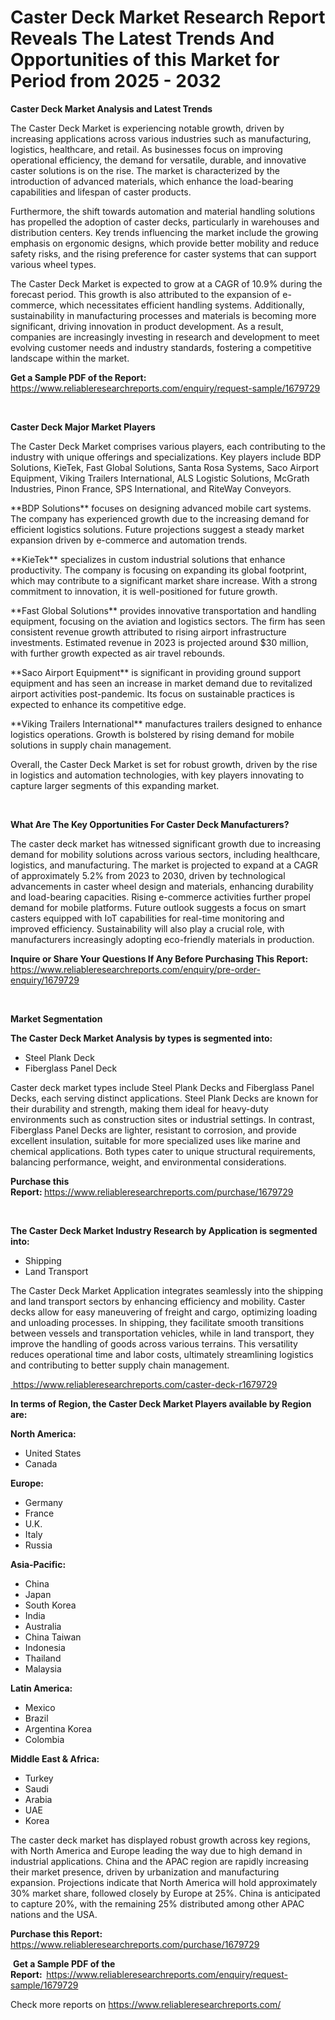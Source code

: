 <p><h1>Caster Deck Market Research Report Reveals The Latest Trends And Opportunities of this Market for Period from 2025 - 2032</h1></p><p><strong>Caster Deck Market Analysis and Latest Trends</strong></p>
<p><p>The Caster Deck Market is experiencing notable growth, driven by increasing applications across various industries such as manufacturing, logistics, healthcare, and retail. As businesses focus on improving operational efficiency, the demand for versatile, durable, and innovative caster solutions is on the rise. The market is characterized by the introduction of advanced materials, which enhance the load-bearing capabilities and lifespan of caster products. </p><p>Furthermore, the shift towards automation and material handling solutions has propelled the adoption of caster decks, particularly in warehouses and distribution centers. Key trends influencing the market include the growing emphasis on ergonomic designs, which provide better mobility and reduce safety risks, and the rising preference for caster systems that can support various wheel types. </p><p>The Caster Deck Market is expected to grow at a CAGR of 10.9% during the forecast period. This growth is also attributed to the expansion of e-commerce, which necessitates efficient handling systems. Additionally, sustainability in manufacturing processes and materials is becoming more significant, driving innovation in product development. As a result, companies are increasingly investing in research and development to meet evolving customer needs and industry standards, fostering a competitive landscape within the market.</p></p>
<p><strong>Get a Sample PDF of the Report:&nbsp;</strong> <a href="https://www.reliableresearchreports.com/enquiry/request-sample/1679729?utm_campaign=2714&utm_medium=2&utm_source=Github&utm_content=ia&utm_term=10042025&utm_id=caster-deck">https://www.reliableresearchreports.com/enquiry/request-sample/1679729</a></p>
<p>&nbsp;</p>
<p><strong>Caster Deck Major Market Players</strong></p>
<p><p>The Caster Deck Market comprises various players, each contributing to the industry with unique offerings and specializations. Key players include BDP Solutions, KieTek, Fast Global Solutions, Santa Rosa Systems, Saco Airport Equipment, Viking Trailers International, ALS Logistic Solutions, McGrath Industries, Pinon France, SPS International, and RiteWay Conveyors.</p><p>**BDP Solutions** focuses on designing advanced mobile cart systems. The company has experienced growth due to the increasing demand for efficient logistics solutions. Future projections suggest a steady market expansion driven by e-commerce and automation trends.</p><p>**KieTek** specializes in custom industrial solutions that enhance productivity. The company is focusing on expanding its global footprint, which may contribute to a significant market share increase. With a strong commitment to innovation, it is well-positioned for future growth.</p><p>**Fast Global Solutions** provides innovative transportation and handling equipment, focusing on the aviation and logistics sectors. The firm has seen consistent revenue growth attributed to rising airport infrastructure investments. Estimated revenue in 2023 is projected around $30 million, with further growth expected as air travel rebounds.</p><p>**Saco Airport Equipment** is significant in providing ground support equipment and has seen an increase in market demand due to revitalized airport activities post-pandemic. Its focus on sustainable practices is expected to enhance its competitive edge.</p><p>**Viking Trailers International** manufactures trailers designed to enhance logistics operations. Growth is bolstered by rising demand for mobile solutions in supply chain management.</p><p>Overall, the Caster Deck Market is set for robust growth, driven by the rise in logistics and automation technologies, with key players innovating to capture larger segments of this expanding market.</p></p>
<p>&nbsp;</p>
<p><strong>What Are The Key Opportunities For Caster Deck Manufacturers?</strong></p>
<p><p>The caster deck market has witnessed significant growth due to increasing demand for mobility solutions across various sectors, including healthcare, logistics, and manufacturing. The market is projected to expand at a CAGR of approximately 5.2% from 2023 to 2030, driven by technological advancements in caster wheel design and materials, enhancing durability and load-bearing capacities. Rising e-commerce activities further propel demand for mobile platforms. Future outlook suggests a focus on smart casters equipped with IoT capabilities for real-time monitoring and improved efficiency. Sustainability will also play a crucial role, with manufacturers increasingly adopting eco-friendly materials in production.</p></p>
<p><strong>Inquire or Share Your Questions If Any Before Purchasing This Report:</strong> <a href="https://www.reliableresearchreports.com/enquiry/pre-order-enquiry/1679729?utm_campaign=2714&utm_medium=2&utm_source=Github&utm_content=ia&utm_term=10042025&utm_id=caster-deck">https://www.reliableresearchreports.com/enquiry/pre-order-enquiry/1679729</a></p>
<p>&nbsp;</p>
<p><strong>Market Segmentation</strong></p>
<p><strong>The Caster Deck Market Analysis by types is segmented into:</strong></p>
<p><ul><li>Steel Plank Deck</li><li>Fiberglass Panel Deck</li></ul></p>
<p><p>Caster deck market types include Steel Plank Decks and Fiberglass Panel Decks, each serving distinct applications. Steel Plank Decks are known for their durability and strength, making them ideal for heavy-duty environments such as construction sites or industrial settings. In contrast, Fiberglass Panel Decks are lighter, resistant to corrosion, and provide excellent insulation, suitable for more specialized uses like marine and chemical applications. Both types cater to unique structural requirements, balancing performance, weight, and environmental considerations.</p></p>
<p><strong>Purchase this Report:&nbsp;</strong><a href="https://www.reliableresearchreports.com/purchase/1679729?utm_campaign=2714&utm_medium=2&utm_source=Github&utm_content=ia&utm_term=10042025&utm_id=caster-deck">https://www.reliableresearchreports.com/purchase/1679729</a></p>
<p>&nbsp;</p>
<p><strong>The Caster Deck Market Industry Research by Application is segmented into:</strong></p>
<p><ul><li>Shipping</li><li>Land Transport</li></ul></p>
<p><p>The Caster Deck Market Application integrates seamlessly into the shipping and land transport sectors by enhancing efficiency and mobility. Caster decks allow for easy maneuvering of freight and cargo, optimizing loading and unloading processes. In shipping, they facilitate smooth transitions between vessels and transportation vehicles, while in land transport, they improve the handling of goods across various terrains. This versatility reduces operational time and labor costs, ultimately streamlining logistics and contributing to better supply chain management.</p></p>
<p><a href="https://www.reliableresearchreports.com/caster-deck-r1679729?utm_campaign=2714&utm_medium=2&utm_source=Github&utm_content=ia&utm_term=10042025&utm_id=caster-deck">&nbsp;https://www.reliableresearchreports.com/caster-deck-r1679729</a></p>
<p><strong>In terms of Region, the Caster Deck Market Players available by Region are:</strong></p>
<p>
    <p> <strong> North America: </strong>
        <ul>
            <li>United States</li>
            <li>Canada</li>
        </ul>
        </p> 
    <p> <strong> Europe: </strong>
        <ul>
            <li>Germany</li>
            <li>France</li>
            <li>U.K.</li>
            <li>Italy</li>
            <li>Russia</li>
        </ul>
        </p> 
    <p> <strong> Asia-Pacific: </strong>
        <ul>
            <li>China</li>
            <li>Japan</li>
            <li>South Korea</li>
            <li>India</li>
            <li>Australia</li>
            <li>China Taiwan</li>
            <li>Indonesia</li>
            <li>Thailand</li>
            <li>Malaysia</li>
        </ul>
        </p> 
    <p> <strong> Latin America: </strong>
        <ul>
            <li>Mexico</li>
            <li>Brazil</li>
            <li>Argentina Korea</li>
            <li>Colombia</li>
        </ul>
        </p> 
    <p> <strong> Middle East & Africa: </strong>
        <ul>
            <li>Turkey</li>
            <li>Saudi</li>
            <li>Arabia</li>
            <li>UAE</li>
            <li>Korea</li>
        </ul>
    </p>
    </p>
<p><p>The caster deck market has displayed robust growth across key regions, with North America and Europe leading the way due to high demand in industrial applications. China and the APAC region are rapidly increasing their market presence, driven by urbanization and manufacturing expansion. Projections indicate that North America will hold approximately 30% market share, followed closely by Europe at 25%. China is anticipated to capture 20%, with the remaining 25% distributed among other APAC nations and the USA.</p></p>
<p><strong>Purchase this Report: </strong><a href="https://www.reliableresearchreports.com/purchase/1679729?utm_campaign=2714&utm_medium=2&utm_source=Github&utm_content=ia&utm_term=10042025&utm_id=caster-deck">https://www.reliableresearchreports.com/purchase/1679729</a></p>
<p>&nbsp;<strong>Get a Sample PDF of the Report:&nbsp;&nbsp;</strong><a href="https://www.reliableresearchreports.com/enquiry/request-sample/1679729?utm_campaign=2714&utm_medium=2&utm_source=Github&utm_content=ia&utm_term=10042025&utm_id=caster-deck">https://www.reliableresearchreports.com/enquiry/request-sample/1679729</a></p>
<p><strong></strong></p>
<p>Check more reports on <a href="https://www.reliableresearchreports.com/?utm_campaign=2714&utm_medium=2&utm_source=Github&utm_content=ia&utm_term=10042025&utm_id=caster-deck">https://www.reliableresearchreports.com/</a></p>